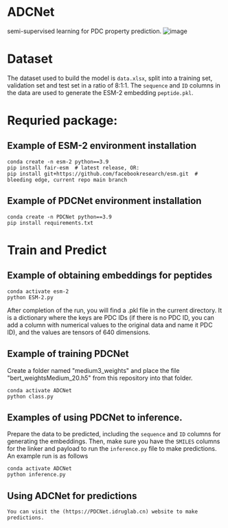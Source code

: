 # ADCNet
semi-supervised learning for PDC property prediction.
![image](https://github.com/idrugLab/PDCNet/blob/main/PDCNet.png)
# Dataset
The dataset used to build the model is `data.xlsx`, split into a training set, validation set and test set in a ratio of 8:1:1. The `sequence` and `ID` columns in the data are used to generate the ESM-2 embedding `peptide.pkl`.
# Requried package:
## Example of ESM-2 environment installation
```
conda create -n esm-2 python==3.9
pip install fair-esm  # latest release, OR:
pip install git+https://github.com/facebookresearch/esm.git  # bleeding edge, current repo main branch
 ```
## Example of PDCNet environment installation
```
conda create -n PDCNet python==3.9
pip install requirements.txt
```
# Train and Predict
## Example of obtaining embeddings for peptides
```
conda activate esm-2
python ESM-2.py
```
After completion of the run, you will find a .pkl file in the current directory. It is a dictionary where the keys are PDC IDs (if there is no PDC ID, you can add a column with numerical values to the original data and name it PDC ID), and the values are tensors of 640 dimensions.

## Example of training PDCNet
Create a folder named "medium3_weights" and place the file "bert_weightsMedium_20.h5" from this repository into that folder.
```
conda activate ADCNet
python class.py
```

## Examples of using PDCNet to inference.
Prepare the data to be predicted, including the `sequence` and `ID` columns for generating the embeddings. Then, make sure you have the `SMILES` columns for the linker and payload to run the `inference.py` file to make predictions. An example run is as follows
```
conda activate ADCNet
python inference.py
```
## Using ADCNet for predictions
`You can visit the (https://PDCNet.idruglab.cn) website to make predictions.`
